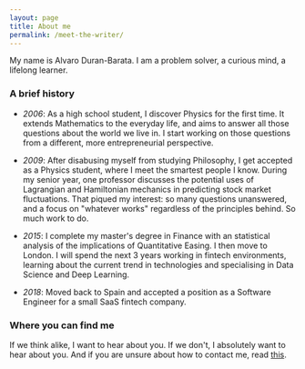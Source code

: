 ```yaml
---
layout: page
title: About me
permalink: /meet-the-writer/
---
```


My name is Alvaro Duran-Barata. I am a problem solver, a curious mind, a lifelong learner.

### A brief history
- *2006*: As a high school student, I discover Physics for the first time. It extends Mathematics to the everyday life, and aims to answer all those questions about the world we live in. I start working on those questions from a different, more entrepreneurial perspective.

- *2009*: After disabusing myself from studying Philosophy, I get accepted as a Physics student, where I meet the smartest people I know. During my senior year, one professor discusses the potential uses of Lagrangian and Hamiltonian mechanics in predicting stock market fluctuations. That piqued my interest: so many questions unanswered, and a focus on "whatever works" regardless of the principles behind. So much work to do.

- *2015*: I complete my master's degree in Finance with an statistical analysis of the implications of Quantitative Easing. I then move to London. I will spend the next 3 years working in fintech environments, learning about the current trend in technologies and specialising in Data Science and Deep Learning.

- *2018*: Moved back to Spain and accepted a position as a Software Engineer for a small SaaS fintech company.

### Where you can find me
If we think alike, I want to hear about you. If we don't, I absolutely want to hear about you. And if you are unsure about how to contact me, read [this](/../../contact).
